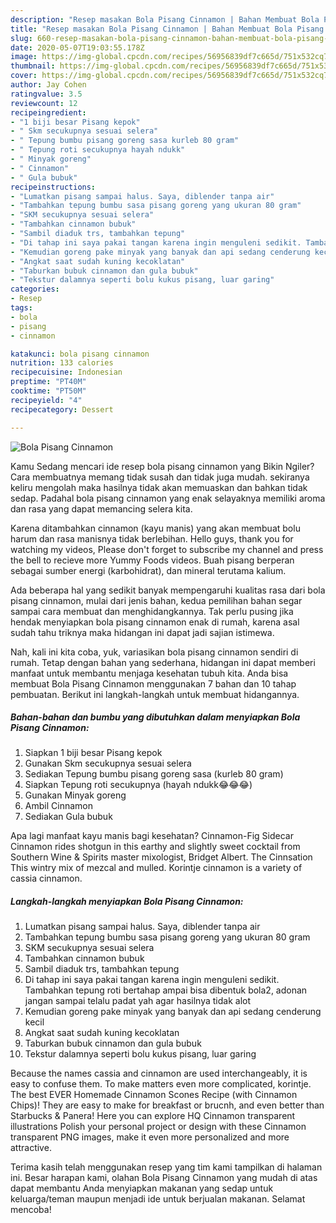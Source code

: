 ```yaml
---
description: "Resep masakan Bola Pisang Cinnamon | Bahan Membuat Bola Pisang Cinnamon Yang Menggugah Selera"
title: "Resep masakan Bola Pisang Cinnamon | Bahan Membuat Bola Pisang Cinnamon Yang Menggugah Selera"
slug: 660-resep-masakan-bola-pisang-cinnamon-bahan-membuat-bola-pisang-cinnamon-yang-menggugah-selera
date: 2020-05-07T19:03:55.178Z
image: https://img-global.cpcdn.com/recipes/56956839df7c665d/751x532cq70/bola-pisang-cinnamon-foto-resep-utama.jpg
thumbnail: https://img-global.cpcdn.com/recipes/56956839df7c665d/751x532cq70/bola-pisang-cinnamon-foto-resep-utama.jpg
cover: https://img-global.cpcdn.com/recipes/56956839df7c665d/751x532cq70/bola-pisang-cinnamon-foto-resep-utama.jpg
author: Jay Cohen
ratingvalue: 3.5
reviewcount: 12
recipeingredient:
- "1 biji besar Pisang kepok"
- " Skm secukupnya sesuai selera"
- " Tepung bumbu pisang goreng sasa kurleb 80 gram"
- " Tepung roti secukupnya hayah ndukk"
- " Minyak goreng"
- " Cinnamon"
- " Gula bubuk"
recipeinstructions:
- "Lumatkan pisang sampai halus. Saya, diblender tanpa air"
- "Tambahkan tepung bumbu sasa pisang goreng yang ukuran 80 gram"
- "SKM secukupnya sesuai selera"
- "Tambahkan cinnamon bubuk"
- "Sambil diaduk trs, tambahkan tepung"
- "Di tahap ini saya pakai tangan karena ingin menguleni sedikit. Tambahkan tepung roti bertahap ampai bisa dibentuk bola2, adonan jangan sampai telalu padat yah agar hasilnya tidak alot"
- "Kemudian goreng pake minyak yang banyak dan api sedang cenderung kecil"
- "Angkat saat sudah kuning kecoklatan"
- "Taburkan bubuk cinnamon dan gula bubuk"
- "Tekstur dalamnya seperti bolu kukus pisang, luar garing"
categories:
- Resep
tags:
- bola
- pisang
- cinnamon

katakunci: bola pisang cinnamon 
nutrition: 133 calories
recipecuisine: Indonesian
preptime: "PT40M"
cooktime: "PT50M"
recipeyield: "4"
recipecategory: Dessert

---
```



![Bola Pisang Cinnamon](https://img-global.cpcdn.com/recipes/56956839df7c665d/751x532cq70/bola-pisang-cinnamon-foto-resep-utama.jpg)

Kamu Sedang mencari ide resep bola pisang cinnamon yang Bikin Ngiler? Cara membuatnya memang tidak susah dan tidak juga mudah. sekiranya keliru mengolah maka hasilnya tidak akan memuaskan dan bahkan tidak sedap. Padahal bola pisang cinnamon yang enak selayaknya memiliki aroma dan rasa yang dapat memancing selera kita.

Karena ditambahkan cinnamon (kayu manis) yang akan membuat bolu harum dan rasa manisnya tidak berlebihan. Hello guys, thank you for watching my videos, Please don&#39;t forget to subscribe my channel and press the bell to recieve more Yummy Foods videos. Buah pisang berperan sebagai sumber energi (karbohidrat), dan mineral terutama kalium.

Ada beberapa hal yang sedikit banyak mempengaruhi kualitas rasa dari bola pisang cinnamon, mulai dari jenis bahan, kedua pemilihan bahan segar sampai cara membuat dan menghidangkannya. Tak perlu pusing jika hendak menyiapkan bola pisang cinnamon enak di rumah, karena asal sudah tahu triknya maka hidangan ini dapat jadi sajian istimewa.


Nah, kali ini kita coba, yuk, variasikan bola pisang cinnamon sendiri di rumah. Tetap dengan bahan yang sederhana, hidangan ini dapat memberi manfaat untuk membantu menjaga kesehatan tubuh kita. Anda bisa membuat Bola Pisang Cinnamon menggunakan 7 bahan dan 10 tahap pembuatan. Berikut ini langkah-langkah untuk membuat hidangannya.

<!--inarticleads1-->

##### Bahan-bahan dan bumbu yang dibutuhkan dalam menyiapkan Bola Pisang Cinnamon:

1. Siapkan 1 biji besar Pisang kepok
1. Gunakan  Skm secukupnya sesuai selera
1. Sediakan  Tepung bumbu pisang goreng sasa (kurleb 80 gram)
1. Siapkan  Tepung roti secukupnya (hayah ndukk😂😂😂)
1. Gunakan  Minyak goreng
1. Ambil  Cinnamon
1. Sediakan  Gula bubuk


Apa lagi manfaat kayu manis bagi kesehatan? Cinnamon-Fig Sidecar Cinnamon rides shotgun in this earthy and slightly sweet cocktail from Southern Wine &amp; Spirits master mixologist, Bridget Albert. The Cinnsation This wintry mix of mezcal and mulled. Korintje cinnamon is a variety of cassia cinnamon. 

<!--inarticleads2-->

##### Langkah-langkah menyiapkan Bola Pisang Cinnamon:

1. Lumatkan pisang sampai halus. Saya, diblender tanpa air
1. Tambahkan tepung bumbu sasa pisang goreng yang ukuran 80 gram
1. SKM secukupnya sesuai selera
1. Tambahkan cinnamon bubuk
1. Sambil diaduk trs, tambahkan tepung
1. Di tahap ini saya pakai tangan karena ingin menguleni sedikit. Tambahkan tepung roti bertahap ampai bisa dibentuk bola2, adonan jangan sampai telalu padat yah agar hasilnya tidak alot
1. Kemudian goreng pake minyak yang banyak dan api sedang cenderung kecil
1. Angkat saat sudah kuning kecoklatan
1. Taburkan bubuk cinnamon dan gula bubuk
1. Tekstur dalamnya seperti bolu kukus pisang, luar garing


Because the names cassia and cinnamon are used interchangeably, it is easy to confuse them. To make matters even more complicated, korintje. The best EVER Homemade Cinnamon Scones Recipe (with Cinnamon Chips)! They are easy to make for breakfast or brucnh, and even better than Starbucks &amp; Panera! Here you can explore HQ Cinnamon transparent illustrations Polish your personal project or design with these Cinnamon transparent PNG images, make it even more personalized and more attractive. 

Terima kasih telah menggunakan resep yang tim kami tampilkan di halaman ini. Besar harapan kami, olahan Bola Pisang Cinnamon yang mudah di atas dapat membantu Anda menyiapkan makanan yang sedap untuk keluarga/teman maupun menjadi ide untuk berjualan makanan. Selamat mencoba!
